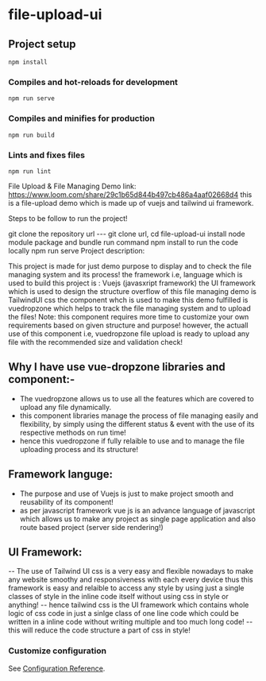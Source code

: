 # file-upload-ui

## Project setup
```
npm install
```

### Compiles and hot-reloads for development
```
npm run serve
```

### Compiles and minifies for production
```
npm run build
```

### Lints and fixes files
```
npm run lint
```



File Upload & File Managing Demo link: https://www.loom.com/share/29c1b65d844b497cb486a4aaf02668d4
this is a file-upload demo which is made up of vuejs and tailwind ui framework.

Steps to be follow to run the project!

git clone the repository url --- git clone url,
cd file-upload-ui
install node module package and bundle run command npm install
to run the code locally npm run serve
Project description:

This project is made for just demo purpose to display and to check the file managing system and its process!
the framework i.e, language which is used to build this project is : Vuejs (javasxript framework)
the UI framework which is used to design the structure overflow of this file managing demo is TailwindUI css
the component whch is used to make this demo fulfilled is vuedropzone which helps to track the file managing system and to upload the files!
Note: this component requires more time to customize your own requirements based on given structure and purpose! however, the actuall use of this component i.e, vuedropzone file upload is ready to upload any file with the recommended size and validation check!


## Why I have use vue-dropzone libraries and component:-

- The vuedropzone allows us to use all the features which are covered to upload any file dynamically.
- this component libraries manage the process of file managing easily and flexibility, by simply using the different status & event with the use of its respective methods on run time!
- hence this vuedropzone if fully relaible to use and to manage the file uploading process and its structure!


## Framework languge:

- The purpose and use of Vuejs is just to make project smooth and reusability of its component!
- as per javascript framework vue js is an advance language of javascript which allows us to make any project as single page application and also route based project (server side rendering!)

## UI Framework: 

-- The use of Tailwind UI css is a very easy and flexible nowadays to make any website smoothy and responsiveness with each every device thus this framework is easy and relaible to access any style by using just a single classes of style in the inline code itself without using css in style or anything!
-- hence tailwind css is the UI framework which contains whole logic of css code in just a sinlge class of one line code which could be written in a inline code without writing multiple and too much long code!
-- this will reduce the code structure a part of css in style!


### Customize configuration
See [Configuration Reference](https://cli.vuejs.org/config/).
